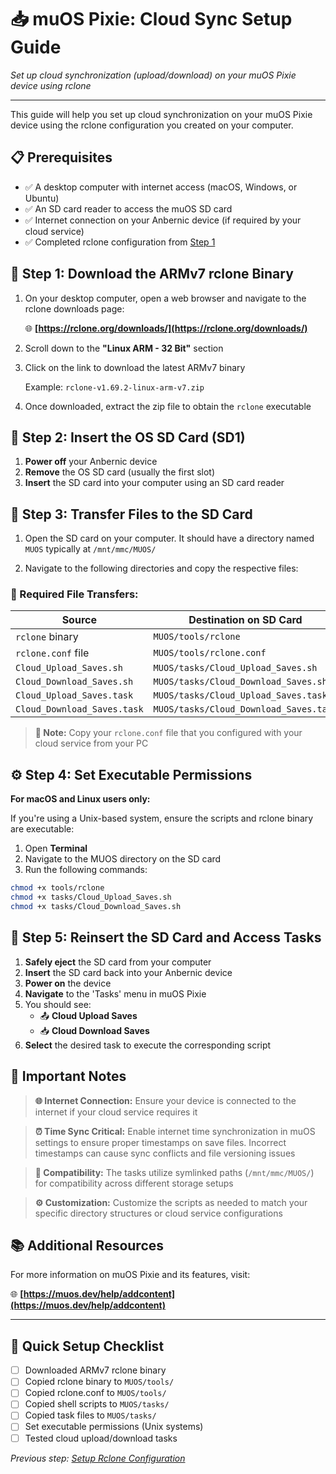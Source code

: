 # 📥 muOS Pixie: Cloud Sync Setup Guide

*Set up cloud synchronization (upload/download) on your muOS Pixie device using rclone*

---

This guide will help you set up cloud synchronization on your muOS Pixie device using the rclone configuration you created on your computer.

## 📋 Prerequisites

- ✅ A desktop computer with internet access (macOS, Windows, or Ubuntu)
- ✅ An SD card reader to access the muOS SD card
- ✅ Internet connection on your Anbernic device (if required by your cloud service)
- ✅ Completed rclone configuration from [Step 1](./1-Setup-Rclone-Configuration.md)

## 📁 Step 1: Download the ARMv7 rclone Binary

1. On your desktop computer, open a web browser and navigate to the rclone downloads page:
   
   🌐 **[https://rclone.org/downloads/](https://rclone.org/downloads/)**

2. Scroll down to the **"Linux ARM - 32 Bit"** section

3. Click on the link to download the latest ARMv7 binary
   
   Example: `rclone-v1.69.2-linux-arm-v7.zip`

4. Once downloaded, extract the zip file to obtain the `rclone` executable

## 💾 Step 2: Insert the OS SD Card (SD1)

1. **Power off** your Anbernic device
2. **Remove** the OS SD card (usually the first slot)
3. **Insert** the SD card into your computer using an SD card reader

## 📂 Step 3: Transfer Files to the SD Card

1. Open the SD card on your computer. It should have a directory named `MUOS` typically at `/mnt/mmc/MUOS/`

2. Navigate to the following directories and copy the respective files:

### 🔧 Required File Transfers:

| Source | Destination on SD Card |
|--------|------------------------|
| `rclone` binary | `MUOS/tools/rclone` |
| `rclone.conf` file | `MUOS/tools/rclone.conf` |
| `Cloud_Upload_Saves.sh` | `MUOS/tasks/Cloud_Upload_Saves.sh` |
| `Cloud_Download_Saves.sh` | `MUOS/tasks/Cloud_Download_Saves.sh` |
| `Cloud_Upload_Saves.task` | `MUOS/tasks/Cloud_Upload_Saves.task` |
| `Cloud_Download_Saves.task` | `MUOS/tasks/Cloud_Download_Saves.task` |

> **📝 Note:** Copy your `rclone.conf` file that you configured with your cloud service from your PC

## ⚙️ Step 4: Set Executable Permissions

**For macOS and Linux users only:**

If you're using a Unix-based system, ensure the scripts and rclone binary are executable:

1. Open **Terminal**
2. Navigate to the MUOS directory on the SD card
3. Run the following commands:

```bash
chmod +x tools/rclone
chmod +x tasks/Cloud_Upload_Saves.sh
chmod +x tasks/Cloud_Download_Saves.sh
```

## 🔄 Step 5: Reinsert the SD Card and Access Tasks

1. **Safely eject** the SD card from your computer
2. **Insert** the SD card back into your Anbernic device
3. **Power on** the device
4. **Navigate** to the 'Tasks' menu in muOS Pixie
5. You should see:
   - 📤 **Cloud Upload Saves**
   - 📥 **Cloud Download Saves**
6. **Select** the desired task to execute the corresponding script

## 📝 Important Notes

> **🌐 Internet Connection:** Ensure your device is connected to the internet if your cloud service requires it

> **⏰ Time Sync Critical:** Enable internet time synchronization in muOS settings to ensure proper timestamps on save files. Incorrect timestamps can cause sync conflicts and file versioning issues

> **🔗 Compatibility:** The tasks utilize symlinked paths (`/mnt/mmc/MUOS/`) for compatibility across different storage setups

> **⚙️ Customization:** Customize the scripts as needed to match your specific directory structures or cloud service configurations

## 📚 Additional Resources

For more information on muOS Pixie and its features, visit:

🌐 **[https://muos.dev/help/addcontent](https://muos.dev/help/addcontent)**

---

## 🎯 Quick Setup Checklist

- [ ] Downloaded ARMv7 rclone binary
- [ ] Copied rclone binary to `MUOS/tools/`
- [ ] Copied rclone.conf to `MUOS/tools/`
- [ ] Copied shell scripts to `MUOS/tasks/`
- [ ] Copied task files to `MUOS/tasks/`
- [ ] Set executable permissions (Unix systems)
- [ ] Tested cloud upload/download tasks

*Previous step: [Setup Rclone Configuration](./1-Setup-Rclone-Configuration.md)*
